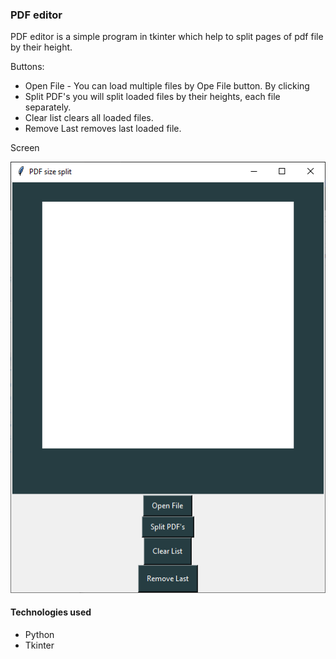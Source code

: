 ### PDF editor
PDF editor is a simple program in tkinter which help to split pages of pdf file
by their height. 

Buttons:
- Open File - You can load multiple files by Ope File button. By clicking
- Split PDF's you will split loaded files by their heights, each file separately.
- Clear list clears all loaded files.
- Remove Last removes last loaded file.

Screen

![WindowView](/media/PDF_editor_screen_01.png)

#### Technologies used
 - Python
 - Tkinter

